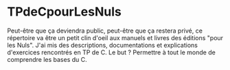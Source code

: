 # TPdeCpourLesNuls
Peut-être que ça deviendra public, peut-être que ça restera privé, ce répertoire va être un petit clin d'oeil aux manuels et livres des éditions "pour les Nuls". J'ai mis des descriptions, documentations et explications d'exercices rencontrés en TP de C. Le but ? Permettre à tout le monde de comprendre les bases du C.
